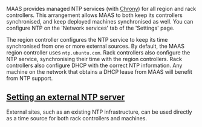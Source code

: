 <!-- deb-2-7-cli
||2.7|2.8|2.9|
|-----:|:-----:|:-----:|:-----:|
|Snap|[CLI](/t/ntp-services/2958) ~ [UI](/t/ntp-services/2959)|[CLI](/t/ntp-services/2960) ~ [UI](/t/ntp-services/2961)|[CLI](/t/ntp-services/2962) ~ [UI](/t/ntp-services/2963)|
|Packages|CLI ~ [UI](/t/ntp-services/2965)|[CLI](/t/ntp-services/2966) ~ [UI](/t/ntp-services/2967)|[CLI](/t/ntp-services/2968) ~ [UI](/t/ntp-services/2969)|
 deb-2-7-cli -->

<!-- deb-2-7-ui
||2.7|2.8|2.9|
|-----:|:-----:|:-----:|:-----:|
|Snap|[CLI](/t/ntp-services/2958) ~ [UI](/t/ntp-services/2959)|[CLI](/t/ntp-services/2960) ~ [UI](/t/ntp-services/2961)|[CLI](/t/ntp-services/2962) ~ [UI](/t/ntp-services/2963)|
|Packages|[CLI](/t/ntp-services/2964) ~ UI|[CLI](/t/ntp-services/2966) ~ [UI](/t/ntp-services/2967)|[CLI](/t/ntp-services/2968) ~ [UI](/t/ntp-services/2969)|
 deb-2-7-ui -->

<!-- deb-2-8-cli
||2.7|2.8|2.9|
|-----:|:-----:|:-----:|:-----:|
|Snap|[CLI](/t/ntp-services/2958) ~ [UI](/t/ntp-services/2959)|[CLI](/t/ntp-services/2960) ~ [UI](/t/ntp-services/2961)|[CLI](/t/ntp-services/2962) ~ [UI](/t/ntp-services/2963)|
|Packages|[CLI](/t/ntp-services/2964) ~ [UI](/t/ntp-services/2965)|CLI ~ [UI](/t/ntp-services/2967)|[CLI](/t/ntp-services/2968) ~ [UI](/t/ntp-services/2969)|
 deb-2-8-cli -->

<!-- deb-2-8-ui
||2.7|2.8|2.9|
|-----:|:-----:|:-----:|:-----:|
|Snap|[CLI](/t/ntp-services/2958) ~ [UI](/t/ntp-services/2959)|[CLI](/t/ntp-services/2960) ~ [UI](/t/ntp-services/2961)|[CLI](/t/ntp-services/2962) ~ [UI](/t/ntp-services/2963)|
|Packages|[CLI](/t/ntp-services/2964) ~ [UI](/t/ntp-services/2965)|[CLI](/t/ntp-services/2966) ~ UI|[CLI](/t/ntp-services/2968) ~ [UI](/t/ntp-services/2969)|
 deb-2-8-ui -->

<!-- deb-2-9-cli
||2.7|2.8|2.9|
|-----:|:-----:|:-----:|:-----:|
|Snap|[CLI](/t/ntp-services/2958) ~ [UI](/t/ntp-services/2959)|[CLI](/t/ntp-services/2960) ~ [UI](/t/ntp-services/2961)|[CLI](/t/ntp-services/2962) ~ [UI](/t/ntp-services/2963)|
|Packages|[CLI](/t/ntp-services/2964) ~ [UI](/t/ntp-services/2965)|[CLI](/t/ntp-services/2966) ~ [UI](/t/ntp-services/2967)|CLI ~ [UI](/t/ntp-services/2969)|
 deb-2-9-cli -->

<!-- deb-2-9-ui
||2.7|2.8|2.9|
|-----:|:-----:|:-----:|:-----:|
|Snap|[CLI](/t/ntp-services/2958) ~ [UI](/t/ntp-services/2959)|[CLI](/t/ntp-services/2960) ~ [UI](/t/ntp-services/2961)|[CLI](/t/ntp-services/2962) ~ [UI](/t/ntp-services/2963)|
|Packages|[CLI](/t/ntp-services/2964) ~ [UI](/t/ntp-services/2965)|[CLI](/t/ntp-services/2966) ~ [UI](/t/ntp-services/2967)|[CLI](/t/ntp-services/2968) ~ UI|
 deb-2-9-ui -->

<!-- snap-2-7-cli
||2.7|2.8|2.9|
|-----:|:-----:|:-----:|:-----:|
|Snap|CLI ~ [UI](/t/ntp-services/2959)|[CLI](/t/ntp-services/2960) ~ [UI](/t/ntp-services/2961)|[CLI](/t/ntp-services/2962) ~ [UI](/t/ntp-services/2963)|
|Packages|[CLI](/t/ntp-services/2964) ~ [UI](/t/ntp-services/2965)|[CLI](/t/ntp-services/2966) ~ [UI](/t/ntp-services/2967)|[CLI](/t/ntp-services/2968) ~ [UI](/t/ntp-services/2969)|
 snap-2-7-cli -->

<!-- snap-2-7-ui
||2.7|2.8|2.9|
|-----:|:-----:|:-----:|:-----:|
|Snap|[CLI](/t/ntp-services/2958) ~ UI|[CLI](/t/ntp-services/2960) ~ [UI](/t/ntp-services/2961)|[CLI](/t/ntp-services/2962) ~ [UI](/t/ntp-services/2963)|
|Packages|[CLI](/t/ntp-services/2964) ~ [UI](/t/ntp-services/2965)|[CLI](/t/ntp-services/2966) ~ [UI](/t/ntp-services/2967)|[CLI](/t/ntp-services/2968) ~ [UI](/t/ntp-services/2969)|
 snap-2-7-ui -->

<!-- snap-2-8-cli
||2.7|2.8|2.9|
|-----:|:-----:|:-----:|:-----:|
|Snap|[CLI](/t/ntp-services/2958) ~ [UI](/t/ntp-services/2959)|CLI ~ [UI](/t/ntp-services/2961)|[CLI](/t/ntp-services/2962) ~ [UI](/t/ntp-services/2963)|
|Packages|[CLI](/t/ntp-services/2964) ~ [UI](/t/ntp-services/2965)|[CLI](/t/ntp-services/2966) ~ [UI](/t/ntp-services/2967)|[CLI](/t/ntp-services/2968) ~ [UI](/t/ntp-services/2969)|
 snap-2-8-cli -->

<!-- snap-2-8-ui
||2.7|2.8|2.9|
|-----:|:-----:|:-----:|:-----:|
|Snap|[CLI](/t/ntp-services/2958) ~ [UI](/t/ntp-services/2959)|[CLI](/t/ntp-services/2960) ~ UI|[CLI](/t/ntp-services/2962) ~ [UI](/t/ntp-services/2963)|
|Packages|[CLI](/t/ntp-services/2964) ~ [UI](/t/ntp-services/2965)|[CLI](/t/ntp-services/2966) ~ [UI](/t/ntp-services/2967)|[CLI](/t/ntp-services/2968) ~ [UI](/t/ntp-services/2969)|
 snap-2-8-ui -->

<!-- snap-2-9-cli
||2.7|2.8|2.9|
|-----:|:-----:|:-----:|:-----:|
|Snap|[CLI](/t/ntp-services/2958) ~ [UI](/t/ntp-services/2959)|[CLI](/t/ntp-services/2960) ~ [UI](/t/ntp-services/2961)|CLI ~ [UI](/t/ntp-services/2963)|
|Packages|[CLI](/t/ntp-services/2964) ~ [UI](/t/ntp-services/2965)|[CLI](/t/ntp-services/2966) ~ [UI](/t/ntp-services/2967)|[CLI](/t/ntp-services/2968) ~ [UI](/t/ntp-services/2969)|
 snap-2-9-cli -->

<!-- snap-2-9-ui
||2.7|2.8|2.9|
|-----:|:-----:|:-----:|:-----:|
|Snap|[CLI](/t/ntp-services/2958) ~ [UI](/t/ntp-services/2959)|[CLI](/t/ntp-services/2960) ~ [UI](/t/ntp-services/2961)|[CLI](/t/ntp-services/2962) ~ UI|
|Packages|[CLI](/t/ntp-services/2964) ~ [UI](/t/ntp-services/2965)|[CLI](/t/ntp-services/2966) ~ [UI](/t/ntp-services/2967)|[CLI](/t/ntp-services/2968) ~ [UI](/t/ntp-services/2969)|
 snap-2-9-ui -->

MAAS provides managed NTP services (with [Chrony](https://chrony.tuxfamily.org/)) for all region and rack controllers. This arrangement allows MAAS to both keep its controllers synchronised, and keep deployed machines synchronised as well. You can configure NTP on the 'Network services' tab of the 'Settings' page.

The region controller configures the NTP service to keep its time synchronised from one or more external sources. By default, the MAAS region controller uses `ntp.ubuntu.com`. Rack controllers also configure the NTP service, synchronising their time with the region controllers.  Rack controllers also configure DHCP with the correct NTP information. Any machine on the network that obtains a DHCP lease from MAAS will benefit from NTP support.

<a href="#heading--setting-ntp-server"><h2 id="heading--setting-ntp-server">Setting an external NTP server</h2></a>

External sites, such as an existing NTP infrastructure, can be used directly as a time source for both rack controllers and machines.

<!-- snap-2-7-ui snap-2-8-ui snap-2-9-ui deb-2-7-ui deb-2-8-ui deb-2-9-ui
You can specify an external site by choosing the NTP server(s) and selecting the 'External Only' option. The region controller always uses an external site.

On the 'Settings' page, select the 'Network services' tab and scroll down to the 'NTP' section:

<a href="https://assets.ubuntu.com/v1/69180b4a-installconfig-network-ntp__2.6-configure-ntp.png" target = "_blank"><img src="https://assets.ubuntu.com/v1/69180b4a-installconfig-network-ntp__2.6-configure-ntp.png"></a>

Enter the address of the desired NTP server. Apply any changes by pressing the 'Save' button.
snap-2-7-ui snap-2-8-ui snap-2-9-ui deb-2-7-ui deb-2-8-ui deb-2-9-ui -->

<!-- snap-2-7-cli snap-2-8-cli snap-2-9-cli deb-2-7-cli deb-2-8-cli deb-2-9-cli
You can specify an external NTP server with two successive commands:

```
maas $PROFILE maas set-config name=ntp_servers value=$NTP_IP_ADDRESS
```

followed by:

```
maas admin maas set-config name=ntp_external_only value=true
```

snap-2-7-cli snap-2-8-cli snap-2-9-cli deb-2-7-cli deb-2-8-cli deb-2-9-cli -->
